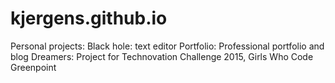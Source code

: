 # kjergens.github.io

Personal projects:
Black hole: text editor
Portfolio: Professional portfolio and blog
Dreamers: Project for Technovation Challenge 2015, Girls Who Code Greenpoint

